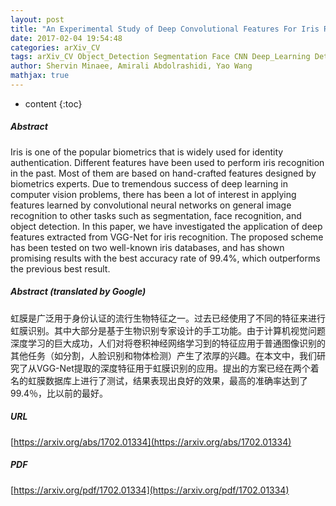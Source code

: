 ```yaml
---
layout: post
title: "An Experimental Study of Deep Convolutional Features For Iris Recognition"
date: 2017-02-04 19:54:48
categories: arXiv_CV
tags: arXiv_CV Object_Detection Segmentation Face CNN Deep_Learning Detection Recognition Face_Recognition
author: Shervin Minaee, Amirali Abdolrashidi, Yao Wang
mathjax: true
---
```


* content
{:toc}

##### Abstract
Iris is one of the popular biometrics that is widely used for identity authentication. Different features have been used to perform iris recognition in the past. Most of them are based on hand-crafted features designed by biometrics experts. Due to tremendous success of deep learning in computer vision problems, there has been a lot of interest in applying features learned by convolutional neural networks on general image recognition to other tasks such as segmentation, face recognition, and object detection. In this paper, we have investigated the application of deep features extracted from VGG-Net for iris recognition. The proposed scheme has been tested on two well-known iris databases, and has shown promising results with the best accuracy rate of 99.4\%, which outperforms the previous best result.

##### Abstract (translated by Google)
虹膜是广泛用于身份认证的流行生物特征之一。过去已经使用了不同的特征来进行虹膜识别。其中大部分是基于生物识别专家设计的手工功能。由于计算机视觉问题深度学习的巨大成功，人们对将卷积神经网络学习到的特征应用于普通图像识别的其他任务（如分割，人脸识别和物体检测）产生了浓厚的兴趣。在本文中，我们研究了从VGG-Net提取的深度特征用于虹膜识别的应用。提出的方案已经在两个着名的虹膜数据库上进行了测试，结果表现出良好的效果，最高的准确率达到了99.4％，比以前的最好。

##### URL
[https://arxiv.org/abs/1702.01334](https://arxiv.org/abs/1702.01334)

##### PDF
[https://arxiv.org/pdf/1702.01334](https://arxiv.org/pdf/1702.01334)

